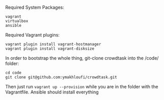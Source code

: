 Required System Packages:

    vagrant
    virtualbox
    ansible

Required Vagrant plugins:

    vagrant plugin install vagrant-hostmanager
    vagrant plugin install vagrant-disksize

In order to bootstrap the whole thing, git-clone crowdtask into the /code/ folder:

    cd code
    git clone git@github.com:ymakhloufi/crowdtask.git

Then just run ```vagrant up --provision``` while you are in the folder with the Vagrantfile. Ansible should install everything 

